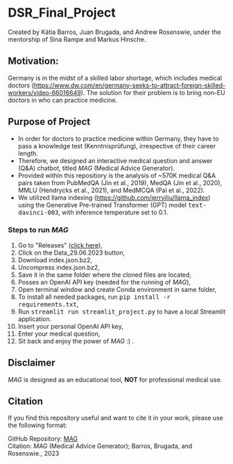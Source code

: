# DSR_Final_Project
Created by Kátia Barros, Juan Brugada, and Andrew Rosenswie, under the mentorship of Sina Rampe and Markus Hinsche.

## Motivation:
Germany is in the midst of a skilled labor shortage, which includes medical doctors (https://www.dw.com/en/germany-seeks-to-attract-foreign-skilled-workers/video-66016649). The solution for their problem is to bring non-EU doctors in who can practice medicine.

## Purpose of Project
* In order for doctors to practice medicine within Germany, they have to pass a knowledge test (Kenntnisprüfung), irrespective of their career length.
* Therefore, we designed an interactive medical question and answer (Q&A) chatbot, titled *MAG* (Medical Advice Generator).
* Provided within this repositiory is the analysis of ~570K medical Q&A pairs taken from PubMedQA (Jin et al., 2019), MedQA (Jin et al., 2020), MMLU (Hendrycks et al., 2021), and MedMCQA (Pal et al., 2022).
* We utilized llama indexing (https://github.com/jerryjliu/llama_index) using the Generative Pre-trained Transformer (GPT) model <tt>text-davinci-003</tt>, with inference temperature set to 0.1.

### Steps to run *MAG*
1. Go to "Releases" ([click here](https://github.com/ARosenswie/DSR_Final_Project/releases/tag/29.06.2023)),
2. Click on the Data_29.06.2023 button,
3. Download index.json.bz2,
4. Uncompress index.json.bz2,
5. Save it in the same folder where the cloned files are located,
6. Posses an OpenAI API key (needed for the running of *MAG*),
7. Open terminal window and create Conda environment in same folder,
8. To install all needed packages, run <tt>pip install -r requirements.txt</tt>,
9. Run <tt>streamlit run streamlit_project.py</tt> to have a local Streamlit application.
10. Insert your personal OpenAI API key,
11. Enter your medical question,
12. Sit back and enjoy the power of *MAG* :) .

## Disclaimer

*MAG* is designed as an educational tool, **NOT** for professional medical use. 

## Citation

If you find this repository useful and want to cite it in your work, please use the following format:

GitHub Repository: [MAG](https://github.com/ARosenswie/DSR_Final_Project) <br>
Citation: *MAG* (Medical Advice Generator); Barros, Brugada, and Rosenswie., 2023
